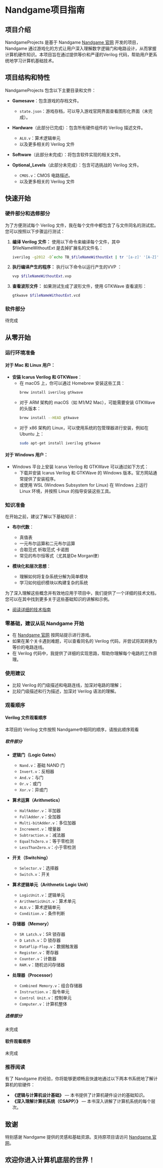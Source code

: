 # Nandgame项目指南

## 项目介绍
NandgameProjects 是基于 Nandgame [Nandgame 官网](https://nandgame.com/) 开发的项目，Nandgame 通过游戏化的方式让用户深入理解数字逻辑门和电路设计，从而掌握计算机硬件知识。本项目旨在通过提供等价和严谨的Verilog 代码，帮助用户更系统地学习计算机基础技术。

## 项目结构和特性

NandgameProjects 包含以下主要目录和文件：

- **Gamesave**：包含游戏的存档文件。
  - `state.json`：游戏存档，可以导入游戏官网界面查看图形化界面（未完成）。

- **Hardware**（此部分已完成）：包含所有硬件组件的 Verilog 描述文件。
  - `ALU.v`：算术逻辑单元
  - 以及更多相关的 Verilog 文件

- **Software**（此部分未完成）：将包含软件实现的相关文件。

- **Optional_Levels**（此部分未完成）：包含可选挑战的 Verilog 文件。
  - `CMOS.v`：CMOS 电路描述。
  - 以及更多相关的 Verilog 文件
## 快速开始
### 硬件部分和选修部分
为了方便测试每个 Verilog 文件，我在每个文件中都包含了与文件同名的测试宏。您可以按照以下步骤运行测试：

1. **编译 Verilog 文件：**
   使用以下命令来编译每个文件，其中 $fileNameWithoutExt 是去掉扩展名的文件名：
    ```bash
    iverilog -g2012 -D`echo TB_$fileNameWithoutExt | tr '[a-z]' '[A-Z]'` -o $fileNameWithoutExt.vvp $fileName
    ```
2. **执行编译产生的程序：**
    执行以下命令以运行产生的VVP ：
    ```bash
    vvp $fileNameWithoutExt.vvp
    ```
3. **查看波形文件：**
    如果测试生成了波形文件，使用 GTKWave 查看波形：
    ```bash
    gtkwave $fileNameWithoutExt.vcd
    ```
### 软件部分
待完成

## 从零开始
### 运行环境准备

#### 对于 Mac 和 Linux 用户：
- **安装 Icarus Verilog 和 GTKWave**：
  - 在 macOS 上，你可以通过 Homebrew 安装这些工具：
    ```bash
    brew install iverilog gtkwave
    ```
  - 对于 ARM 架构的 macOS（如 M1/M2 Mac），可能需要安装 GTKWave 的头版本：
    ```bash
    brew install --HEAD gtkwave
    ```
  - 对于 x86 架构的 Linux，可以使用系统的包管理器进行安装，例如在 Ubuntu 上：
    ```bash
    sudo apt-get install iverilog gtkwave
    ```

#### 对于 Windows 用户：
- Windows 平台上安装 Icarus Verilog 和 GTKWave 可以通过如下方式：
  - 下载并安装 Icarus Verilog 和 GTKWave 的 Windows 版本。官方网站通常提供了安装程序。
  - 或使用 WSL (Windows Subsystem for Linux) 在 Windows 上运行 Linux 环境，并按照 Linux 的指导安装这些工具。

### 知识准备
在开始之前，建议了解以下基础知识：
- **布尔代数**：
  - 真值表
  - 一元布尔运算和二元布尔运算
  - 合取范式 析取范式 卡诺图
  - 常见的布尔恒等式（尤其是De Morgan律）

- **模块化和层次思想**：
  - 理解如何将复杂系统分解为简单模块
  - 学习如何组织模块以构建复杂的系统

为了深入理解这些概念并有效地应用于项目中，我们提供了一个详细的技术文档，您可以在其中找到更多关于这些基础知识的讲解和示例。

- [阅读详细的技术指南](Technical_Guide.md)

### 零基础，建议从玩 Nandgame 开始
- 在 [Nandgame 官网](https://nandgame.com/) 按网站提示进行游戏。
- 如果在某个关卡遇到难题，可以查看同名的 Verilog 代码，并尝试将其转换为等价的电路连线。
- 在 Verilog 代码中，我提供了详细的实现思路，帮助你理解每个电路的工作原理。

### 使用建议
- 比较 Verilog 的门级描述和电路连线，加深对电路的理解；
- 比较门级描述和行为描述，加深对 Verilog 语法的理解。

### 观看顺序
#### Verilog 文件观看顺序
本项目的 Verilog 文件按照 Nandgame中相同的顺序，请按此顺序观看
##### 软件部分
- **逻辑门（Logic Gates）**
  - `Nand.v`：基础 NAND 门
  - `Invert.v`：反相器
  - `And.v`：与门
  - `Or.v`：或门
  - `Xor.v`：异或门

- **算术运算（Arithmetics）**
  - `HalfAdder.v`：半加器
  - `FullAdder.v`：全加器
  - `Multi-bitAdder.v`：多位加器
  - `Increment.v`：增量器
  - `Subtraction.v`：减法器
  - `EqualToZero.v`：等于零检测
  - `LessThanZero.v`：小于零检测

- **开关（Switching）**
  - `Selector.v`：选择器
  - `Switch.v`：开关

- **算术逻辑单元（Arithmetic Logic Unit）**
  - `LogicUnit.v`：逻辑单元
  - `ArithmeticUnit.v`：算术单元
  - `ALU.v`：算术逻辑单元
  - `Condition.v`：条件判断

- **存储器（Memory）**
  - `SR Latch.v`：SR 锁存器
  - `D Latch.v`：D 锁存器
  - `DataFlip-Flop.v`：数据触发器
  - `Register.v`：寄存器
  - `Counter.v`：计数器
  - `RAM.v`：随机访问存储器

- **处理器（Processor）**
  - `Combined Memory.v`：组合存储器
  - `Instruction.v`：指令单元
  - `Control Unit.v`：控制单元
  - `Computer.v`：计算机整体
##### 选修部分
未完成
#### 软件观看顺序
未完成
### 推荐阅读
有了 Nandgame 的经验，你将能够更顺畅且快速地通过以下两本书系统地了解计算机的软硬件：
- **《逻辑与计算机设计基础》** — 本书提供了计算机硬件设计的基础知识。
- **《深入理解计算机系统（CSAPP）》** — 本书深入讲解了计算机系统的每个层次。

## 致谢
特别感谢 Nandgame 提供的灵感和基础资源。支持原项目请访问 [Nandgame 官网](https://nandgame.com/)。

## 欢迎你进入计算机底层的世界！